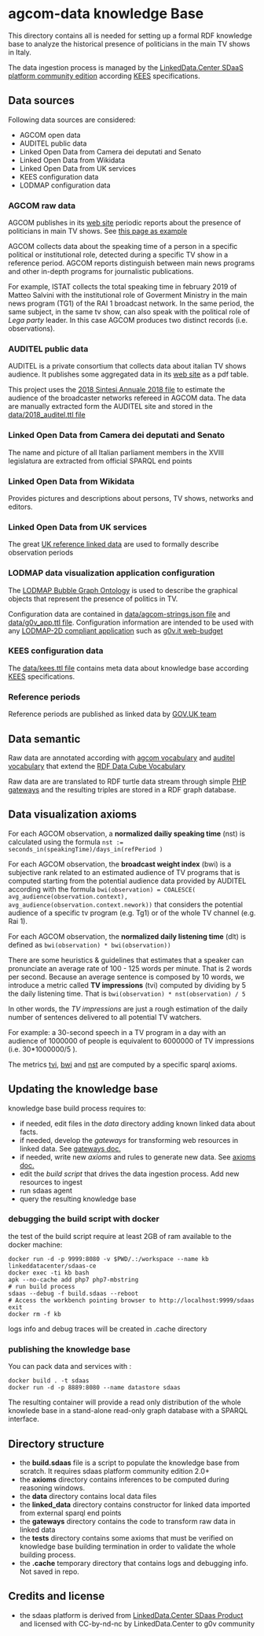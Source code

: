 # agcom-data knowledge Base

This directory contains all is needed for setting up a formal RDF knowledge base to analyze 
the historical presence of politicians in the main TV shows in Italy.

The data ingestion process is managed by the [LinkedData.Center SDaaS platform community edition](https://github.com/linkeddatacenter/sdaas-ce) according [KEES](http://linkeddata.center/kees) specifications. 

## Data sources

Following data sources are considered:

- AGCOM open data 
- AUDITEL public data
- Linked Open Data from Camera dei deputati and Senato
- Linked Open Data from Wikidata
- Linked Open Data from UK services
- KEES configuration data
- LODMAP configuration data


### AGCOM raw data

AGCOM publishes in its [web site](https://www.agcom.it/) periodic reports about the presence of politicians in main TV shows.
See [this page as example](https://www.agcom.it/documentazione/documento?p_p_auth=fLw7zRht&p_p_id=101_INSTANCE_ls3TZlzsK0hm&p_p_lifecycle=0&p_p_col_id=column-1&p_p_col_count=1&_101_INSTANCE_ls3TZlzsK0hm_struts_action=%2Fasset_publisher%2Fview_content&_101_INSTANCE_ls3TZlzsK0hm_assetEntryId=14262570&_101_INSTANCE_ls3TZlzsK0hm_type=document)

AGCOM collects data about the speaking time of a person in a specific political or institutional role, detected during a 
specific TV show in a reference period. AGCOM reports distinguish between main news programs and other in-depth programs for journalistic publications.

For example, ISTAT collects the total speaking time in february 2019 of Matteo Salvini  with the institutional role of Goverment Ministry in the main news program (TG1) of the RAI 1 broadcast network. In the same period, the same subject, in the same tv show, can also speak with the political role of *Lega party* leader. In this case AGCOM produces two distinct records (i.e. observations).


### AUDITEL public data

AUDITEL is a private consortium that collects data about italian TV shows audience. It publishes some
aggregated data in its [web site](http://www.auditel.it/dati/) as a pdf table.

This project uses the  [2018 Sintesi Annuale 2018 file](http://www.auditel.it/media/filer_public/40/ad/40ad8125-d438-4dc9-af36-19c5320e436f/sintesi_annuale_2018.pdf)
to estimate the audience of the broadcaster networks refereed in AGCOM data. The data are manually extracted 
form the AUDITEL site and stored in the  [data/2018_auditel.ttl file](data/2018_auditel.ttl)

### Linked Open Data from Camera dei deputati and Senato

The name and picture of all Italian parliament members in the XVIII legislatura are extracted from
official SPARQL end points

### Linked Open Data from Wikidata

Provides pictures and descriptions about persons, TV shows, networks and editors.

### Linked Open Data from UK services

The great [UK reference linked data](http://reference.data.gov.uk/) are used to formally describe observation periods

### LODMAP data visualization application configuration

The [LODMAP Bubble Graph Ontology](https://github.com/linkeddatacenter/LODMAP-ontologies/tree/master/v1/bgo) 
is used to describe the graphical objects that represent the presence of politics in TV.
  
Configuration data are contained in [data/agcom-strings.json file](data/agcom-strings.json) and  [data/g0v_app.ttl file](data/0v_app.ttl). Configuration information are intended to be used with any [LODMAP-2D compliant application](https://it.linkeddata.center/p/lodmap2d) such as [g0v.it web-budget](https://github.com/g0v-it/web-budget)

### KEES configuration data

The [data/kees.ttl file](data/kees.ttl) contains meta data about knowledge base according [KEES](http://linkeddata.center/kees) specifications. 

### Reference periods

Reference periods are published as linked data by [GOV.UK team](http://reference.data.gov.uk/)


## Data semantic

Raw data are annotated according with [agcom vocabulary](https://g0v-it.github.io/ontologies/agcom) 
and [auditel vocabulary](https://g0v-it.github.io/ontologies/auditel)  that extend 
the [RDF Data Cube Vocabulary](https://www.w3.org/TR/vocab-data-cube/) 

Raw data are are translated to RDF turtle data stream through simple [PHP gateways](gateways) and
the resulting triples are stored in a RDF graph database.

## Data visualization axioms

For each AGCOM observation, a **normalized dailiy speaking time** (nst) is calculated using the formula `nst := seconds_in(speakingTime)/days_in(refPeriod )` 

For each AGCOM observation, the **broadcast weight index** (bwi) is a subjective rank related to an estimated audience of TV programs 
that is computed starting from the potential audience data provided by AUDITEL according with the formula `bwi(observation) = COALESCE( avg_audience(observation.context), avg_audience(observation.context.nework))` that considers the  potential audience of a specific tv program (e.g. Tg1) or of the whole TV channel (e.g. Rai 1).

For each AGCOM observation, the **normalized daily listening time** (dlt) is defined as `bwi(observation) * bwi(observation))`

There are some heuristics & guidelines that estimates that a speaker can pronunciate
an average rate of 100 - 125 words per minute. That is 2 words per second. Because an average sentence is composed by
10 words, we introduce a metric called **TV impressions** (tvi) computed by dividing by 5 the daily listening time. That is `bwi(observation) * nst(observation) / 5`
 
In other words, the  *TV impressions*  are just a rough estimation of the daily number of
sentences delivered to all potential TV watchers.

For example: a 30-second speech in a TV program in a day with an audience of 1000000 of people is 
equivalent to 6000000 of TV impressions (i.e. 30*1000000/5 ).

The metrics [tvi](axioms/025_compute_tvi.sparql_update), [bwi](axioms/025_compute_bwi.sparql_update) and 
[nst](axioms/024_compute_nst.sparql_update) are computed by a specific sparql axioms.


## Updating the knowledge base

knowledge base build process requires to:

- if needed, edit files in the *data* directory adding known linked data about facts.
-  if needed, develop the *gateways* for transforming web resources in linked data. See [gateways doc.](gateways/README.md)
-  if needed, write new *axioms* and rules to generate new data. See [axioms doc.](axioms/README.md)
- edit the *build script* that drives the data ingestion process. Add new resources to ingest
- run sdaas agent
- query the resulting knowledge base

### debugging the build script with docker

the test of the build script require at least 2GB of ram available to the docker machine:

```
docker run -d -p 9999:8080 -v $PWD/.:/workspace --name kb linkeddatacenter/sdaas-ce
docker exec -ti kb bash
apk --no-cache add php7 php7-mbstring
# run build process
sdaas --debug -f build.sdaas --reboot
# Access the workbench pointing browser to http://localhost:9999/sdaas
exit
docker rm -f kb
```

logs info and debug traces will be created in .cache directory


 
### publishing  the knowledge base

You can pack data and services with :

```
docker build . -t sdaas
docker run -d -p 8889:8080 --name datastore sdaas
```

The resulting container will provide a read only distribution of the whole knowlede base in a stand-alone read-only graph database with a SPARQL interface.


## Directory structure

- the **build.sdaas** file is a script to populate the knowledge base from scratch. It requires sdaas platform community edition 2.0+
- the **axioms** directory contains inferences to be computed during reasoning windows.
- the **data** directory contains local data files
- the **linked_data** directory contains constructor for linked data imported from external sparql end points
- the **gateways** directory contains the code to transform raw data in linked data
- the **tests** directory contains some axioms that must be verified on knowledge base building termination
  in order to validate the whole building process.
- the **.cache** temporary directory that contains logs and debugging info. Not saved in repo.


## Credits and license

- the sdaas platform is derived from [LinkedData.Center SDaas Product](https://it.linkeddata.center/p/sdaas) and licensed with CC-by-nd-nc by LinkedData.Center to g0v community
